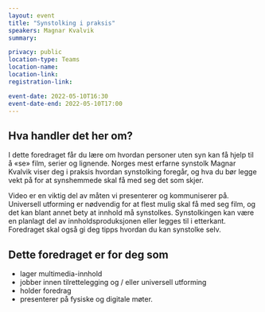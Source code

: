 ```yaml
---
layout: event
title: "Synstolking i praksis"
speakers: Magnar Kvalvik
summary: 

privacy: public
location-type: Teams
location-name:
location-link:
registration-link:

event-date: 2022-05-10T16:30
event-date-end: 2022-05-10T17:00
---
```

## Hva handler det her om?
I dette foredraget får du lære om hvordan personer uten syn kan få hjelp til å «se» film, serier og lignende. Norges mest erfarne synstolk Magnar Kvalvik viser deg i praksis hvordan synstolking foregår, og hva du bør legge vekt på for at synshemmede skal få med seg det som skjer. 

Video er en viktig del av måten vi presenterer og kommuniserer på. Universell utforming er nødvendig for at flest mulig skal få med seg film, og det kan blant annet bety at innhold må synstolkes. Synstolkingen kan være en planlagt del av innholdsproduksjonen eller legges til i etterkant. Foredraget skal også gi deg tipps hvordan du kan synstolke selv. 

## Dette foredraget er for deg som
- lager multimedia-innhold
- jobber innen tilrettelegging og / eller universell utforming
- holder foredrag
- presenterer på fysiske og digitale møter.
